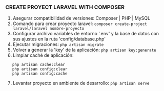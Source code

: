 ### CREATE PROYECT LARAVEL WITH COMPOSER

1. Asegurar compatibilidad de versiones: Composer | PHP | MySQL
2. Comando para crear proyecto laravel:
   ``composer create-project laravel/laravel nombre-proyecto``
3. Configurar archivo variables de entorno '.env' y la base de datos con sus ajustes en la ruta 'config/database.php'
4. Ejecutar migraciones:
   ``php artisan migrate``
5. Volver a generar la 'key' de la aplicación:
   ``php artisan key:generate``
6. Limpiar caché de aplicación:
```   
   php artisan cache:clear
   php artisan config:clear
   php artisan config:cache
```
7. Levantar proyecto en ambiente de desarrollo:
   ``php artisan serve``
